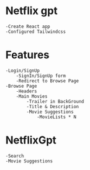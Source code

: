 
# Netflix gpt
    -Create React app
    -Configured Tailwindcss

# Features
    -Login/SignUp
        -SignIn/SignUp form
        -Redirect to Browse Page
    -Browse Page
        -Headers
        -Main Movies
            -Trailer in BackGround
            -Title & Description
            -Movie Suggestions
                -MovieLists * N
# NetflixGpt
    -Search
    -Movie Suggestions